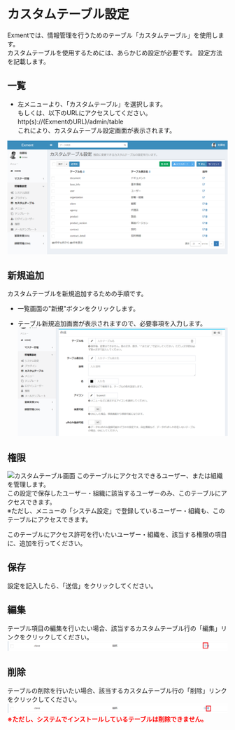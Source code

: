 # カスタムテーブル設定
Exmentでは、情報管理を行うためのテーブル「カスタムテーブル」を使用します。  
カスタムテーブルを使用するためには、あらかじめ設定が必要です。
設定方法を記載します。

## 一覧
- 左メニューより、「カスタムテーブル」を選択します。  
もしくは、以下のURLにアクセスしてください。  
http(s)://(ExmentのURL)/admin/table  
これにより、カスタムテーブル設定画面が表示されます。

![カスタムテーブル画面](img/table/table_grid.png)

## 新規追加
カスタムテーブルを新規追加するための手順です。  

- 一覧画面の"新規"ボタンをクリックします。

- テーブル新規追加画面が表示されますので、必要事項を入力します。
![カスタムテーブル画面](img/table/table_new1.png)

## 権限
![カスタムテーブル画面](img/table/table_role1.png)
このテーブルにアクセスできるユーザー、または組織を管理します。  
この設定で保存したユーザー・組織に該当するユーザーのみ、このテーブルにアクセスできます。  
※ただし、メニューの「システム設定」で登録しているユーザー・組織も、このテーブルにアクセスできます。  
  
このテーブルにアクセス許可を行いたいユーザー・組織を、該当する権限の項目に、追加を行ってください。  

## 保存
設定を記入したら、「送信」をクリックしてください。


## 編集
テーブル項目の編集を行いたい場合、該当するカスタムテーブル行の「編集」リンクをクリックしてください。  
![カスタムテーブル画面](img/table/table_edit.png)


## 削除
テーブルの削除を行いたい場合、該当するカスタムテーブル行の「削除」リンクをクリックしてください。  
![カスタムテーブル画面](img/table/table_delete.png)
**<span style="color: red; ">※ただし、システムでインストールしているテーブルは削除できません。</span>**